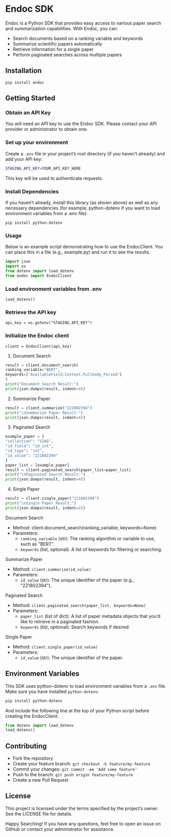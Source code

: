 # Endoc SDK

Endoc is a Python SDK that provides easy access to various paper search and summarization capabilities. With Endoc, you can:

- Search documents based on a ranking variable and keywords
- Summarize scientific papers automatically
- Retrieve information for a single paper
- Perform paginated searches across multiple papers

## Installation

`pip install endoc`

## Getting Started

### Obtain an API Key

You will need an API key to use the Endoc SDK. Please contact your API provider or administrator to obtain one.

### Set up your environment

Create a `.env` file in your project’s root directory (if you haven’t already) and add your API key:

```bash
STAGING_API_KEY=YOUR_API_KEY_HERE
```

This key will be used to authenticate requests.

### Install Dependencies

If you haven’t already, install this library (as shown above) as well as any necessary dependencies (for example, python-dotenv if you want to load environment variables from a .env file):

`pip install python-dotenv`

### Usage

Below is an example script demonstrating how to use the EndocClient. You can place this in a file (e.g., example.py) and run it to see the results.

```python
import json
import os
from dotenv import load_dotenv
from endoc import EndocClient
```

### Load environment variables from .env

`load_dotenv()`

### Retrieve the API key

`api_key = os.getenv("STAGING_API_KEY")`

### Initialize the Endoc client

`client = EndocClient(api_key)`

1) Document Search

```python
result = client.document_search(
ranking_variable="BERT",
keywords=["AvailableField:Content.Fullbody_Parsed"]
)
print("Document Search Result:")
print(json.dumps(result, indent=4))
```

2) Summarize Paper

```python
result = client.summarize("221802394")
print("\nSummarize Paper Result:")
print(json.dumps(result, indent=4))
```

3) Paginated Search

```python
example_paper = {
"collection": "S2AG",
"id_field": "id_int",
"id_type": "int",
"id_value": "221802394"
}
paper_list = [example_paper]
result = client.paginated_search(paper_list=paper_list)
print("\nPaginated Search Result:")
print(json.dumps(result, indent=4))
```

4) Single Paper

```python
result = client.single_paper("221802394")
print("\nSingle Paper Result:")
print(json.dumps(result, indent=4))
```

Document Search

- Method: client.document_search(ranking_variable, keywords=None)
- Parameters:
	- `ranking_variable` (str): The ranking algorithm or variable to use, such as "BERT".
	- `keywords` (list, optional): A list of keywords for filtering or searching.

Summarize Paper

- Method: `client.summarize(id_value)`
- Parameters:
	- `id_value` (str): The unique identifier of the paper (e.g., "221802394").

Paginated Search

- Method: `client.paginated_search(paper_list, keywords=None)`
- Parameters:
	- `paper_list` (list of dict): A list of paper metadata objects that you’d like to retrieve in a paginated fashion.
	- `keywords` (list, optional): Search keywords if desired.

Single Paper

- Method: `client.single_paper(id_value)`
- Parameters:
	- `id_value` (str): The unique identifier of the paper.

## Environment Variables

This SDK uses python-dotenv to load environment variables from a `.env` file. Make sure you have installed `python-dotenv`:

```bash
pip install python-dotenv
```

And include the following line at the top of your Python script before creating the EndocClient:

```python
from dotenv import load_dotenv
load_dotenv()
```

## Contributing

- Fork the repository
- Create your feature branch: `git checkout -b feature/my-feature`
- Commit your changes: `git commit -am 'Add some feature'`
- Push to the branch: `git push origin feature/my-feature`
- Create a new Pull Request

## License

This project is licensed under the terms specified by the project’s owner. See the LICENSE file for details.

Happy Searching! If you have any questions, feel free to open an issue on GitHub or contact your administrator for assistance.